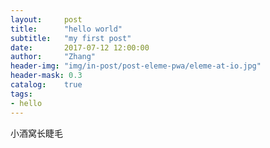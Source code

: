 ```yaml
---
layout:     post
title:      "hello world"
subtitle:   "my first post"
date:       2017-07-12 12:00:00
author:     "Zhang"
header-img: "img/in-post/post-eleme-pwa/eleme-at-io.jpg"
header-mask: 0.3
catalog:    true
tags:
- hello
---
```


小酒窝长睫毛
